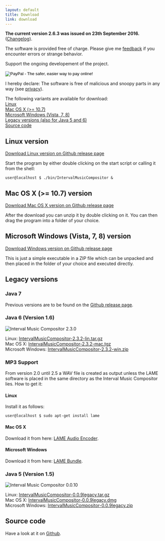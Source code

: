 ```yaml
---
layout: default
title: Download
link: download
---
```


**The current version 2.6.3 was issued on 23th September 2016.**<br/>
([Changelog](https://raw.githubusercontent.com/nwaldispuehl/interval-music-compositor/master/intervalmusiccompositor.build/documentation/retorte_IntervalMusicCompositor_changelog.txt)).

The software is provided free of charge. Please give me [feedback](feedback_support) if you encounter errors or strange behavior.

Support the ongoing developement of the project.
<p>
<form action="https://www.paypal.com/cgi-bin/webscr" method="post" target="_top">
<input type="hidden" name="cmd" value="_s-xclick">
<input type="hidden" name="hosted_button_id" value="QFFW7M2BAEANQ">
<input type="image" src="https://www.paypalobjects.com/en_US/i/btn/btn_donateCC_LG.gif" border="0" name="submit" alt="PayPal - The safer, easier way to pay online!">
<img alt="" border="0" src="https://www.paypalobjects.com/en_US/i/scr/pixel.gif" width="1" height="1">
</form>
</p>

I hereby declare: The software is free of malicious and snoopy parts in any way (see [privacy](et_cetera#privacy)).

The following variants are available for download: <br/>
[Linux](#linux) <br/>
[Mac OS X (>= 10.7)](#osx) <br/>
[Microsoft Windows (Vista, 7, 8)](#windows) <br/>
[Legacy versions (also for Java 5 and 6)](#legacy) <br/>
[Source code](#source) 

<a name="linux"></a>

## Linux version 
[Download Linux version on Github release page](https://github.com/nwaldispuehl/interval-music-compositor/releases/latest)

Start the program by either double clicking on the start script or calling it from the shell:

    user@localhost $ ./bin/IntervalMusicCompositor &

<a name="osx"></a>

## Mac OS X (>= 10.7) version
[Download Mac OS X version on Github release page](https://github.com/nwaldispuehl/interval-music-compositor/releases/latest)

After the download you can unzip it by double clicking on it. You can then drag the program into a folder of your choice.

<a name="windows"></a>

## Microsoft Windows (Vista, 7, 8) version
[Download Windows version on Github release page](https://github.com/nwaldispuehl/interval-music-compositor/releases/latest)

This is just a simple executable in a ZIP file which can be unpacked and then placed in the folder of your choice and executed directly.

<a name="legacy"></a>

## Legacy versions

### Java 7
Previous versions are to be found on the [Github release page](https://github.com/nwaldispuehl/interval-music-compositor/releases).

### Java 6 (Version 1.6)
![Interval Music Compositor 2.3.0](/interval-music-compositor/img/imc-2.3.0.jpg)

Linux: [IntervalMusicCompositor-2.3.2-lin.tar.gz](/interval-music-compositor/resources/IntervalMusicCompositor-2.3.2-lin.tar.gz) <br/>
Mac OS X: [IntervalMusicCompositor-2.3.2-mac.tgz](/interval-music-compositor/resources/IntervalMusicCompositor-2.3.2-mac.tgz) <br/>
Microsoft Windows: [IntervalMusicCompositor-2.3.2-win.zip](/interval-music-compositor/resources/IntervalMusicCompositor-2.3.2-win.zip)

### MP3 Support

From version 2.0 until 2.5 a WAV file is created as output unless the LAME software is placed in the same directory as the Interval Music Compositor lies. How to get it:

#### Linux

Install it as follows:

    user@localhost $ sudo apt-get install lame

#### Mac OS X

Download it from here: [LAME Audio Encoder](http://www.thalictrum.com/index.php?pageid=2).

#### Microsoft Windows

Download it from here: [LAME Bundle](http://www.rarewares.org/mp3-lame-bundle.php).

### Java 5 (Version 1.5)
![Interval Music Compositor 0.0.10](/interval-music-compositor/img/imc-0.0.10.jpg)

Linux: [IntervalMusicCompositor-0.0.9legacy.tar.gz](/interval-music-compositor/resources/IntervalMusicCompositor-0.0.9legacy.tar.gz) <br/>
Mac OS X: [IntervalMusicCompositor-0.0.9legacy.dmg](/interval-music-compositor/resources/IntervalMusicCompositor-0.0.9legacy.dmg) <br/>
Microsoft Windows: [IntervalMusicCompositor-0.0.9legacy.zip](/interval-music-compositor/resources/IntervalMusicCompositor-0.0.9legacy.zip)

<a name="source"></a>

## Source code
Have a look at it on [Github](https://github.com/nwaldispuehl/interval-music-compositor).

